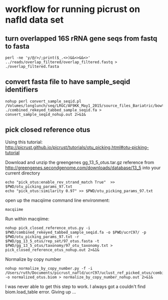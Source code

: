 # workflow for running picrust on nafld data set

## turn overlapped 16S rRNA gene seqs from fastq to fasta

```
perl -ne 'y/@/>/;print($_.<>)&&<>&&<>' ../reads/overlap_filtered/overlap_filtered.fastq > ./overlap_filtered.fasta
```

## convert fasta file to have sample_seqid identifiers

```
nohup perl convert_sample_seqid.pl /Volumes/longlunch/seq/LRGC/AF9KK_May1_2015/source_files_Bariatric/bowtie2/combined_rekeyed_tabbed.fa ./combined_rekeyed_tabbed_sample_seqid.fa > convert_sample_seqid_nohup.out 2>&1&
```

## pick closed reference otus

Using this tutorial: http://picrust.github.io/picrust/tutorials/otu_picking.html#otu-picking-tutorial

Download and unzip the greengenes gg_13_5_otus.tar.gz reference from http://greengenes.secondgenome.com/downloads/database/13_5 into your current directory

```
echo "pick_otus:enable_rev_strand_match True"  >> $PWD/otu_picking_params_97.txt
echo "pick_otus:similarity 0.97" >> $PWD/otu_picking_params_97.txt
```

open up the macqiime command line environment:

```
macqiime
```

Run within macqiime:

```
nohup pick_closed_reference_otus.py -i $PWD/combined_rekeyed_tabbed_sample_seqid.fa -o $PWD/ucrC97/ -p $PWD/otu_picking_params_97.txt -r $PWD/gg_13_5_otus/rep_set/97_otus.fasta -t $PWD/gg_13_5_otus/taxonomy/97_otu_taxonomy.txt > pick_closed_reference_otus_nohup.out 2>&1&
```

Normalize by copy number

```
nohup normalize_by_copy_number.py -f -i /Users/ruth/Documents/picrust_nafld/ucrC97/uclust_ref_picked_otus/combined_rekeyed_tabbed_sample_seqid_clusters.uc -o normalized_otus.biom > normalize_by_copy_number_nohup.out 2>&1&
```

I was never able to get this step to work. I always got a couldn't find biom.load_table error. Giving up ...

